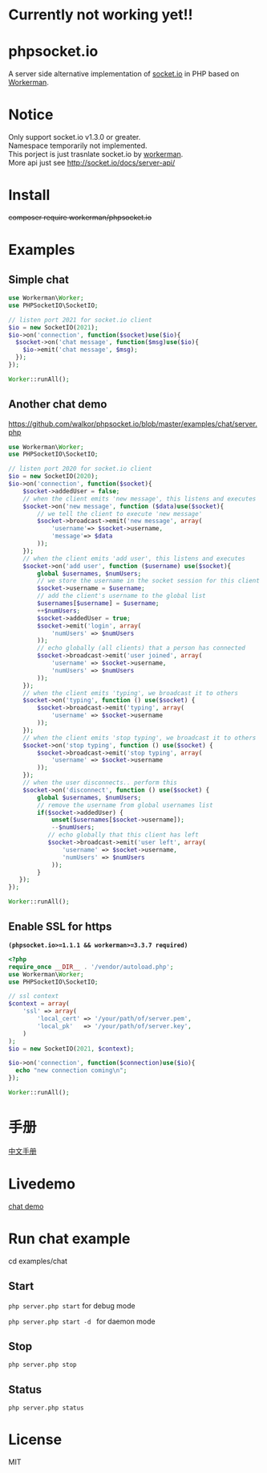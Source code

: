 # Currently not working yet!!



# phpsocket.io
A server side alternative implementation of [socket.io](https://github.com/socketio/socket.io) in PHP based on [Workerman](https://github.com/walkor/Workerman).<br>

# Notice
Only support socket.io v1.3.0 or greater. <br>
Namespace temporarily not implemented.<br>
This porject is just trasnlate socket.io by [workerman](https://github.com/walkor/Workerman).<br>
More api just see http://socket.io/docs/server-api/ 

# Install
~~composer require workerman/phpsocket.io~~

# Examples
## Simple chat
```php
use Workerman\Worker;
use PHPSocketIO\SocketIO;

// listen port 2021 for socket.io client
$io = new SocketIO(2021);
$io->on('connection', function($socket)use($io){
  $socket->on('chat message', function($msg)use($io){
    $io->emit('chat message', $msg);
  });
});

Worker::runAll();
```

## Another chat demo

https://github.com/walkor/phpsocket.io/blob/master/examples/chat/server.php
```php
use Workerman\Worker;
use PHPSocketIO\SocketIO;

// listen port 2020 for socket.io client
$io = new SocketIO(2020);
$io->on('connection', function($socket){
    $socket->addedUser = false;
    // when the client emits 'new message', this listens and executes
    $socket->on('new message', function ($data)use($socket){
        // we tell the client to execute 'new message'
        $socket->broadcast->emit('new message', array(
            'username'=> $socket->username,
            'message'=> $data
        ));
    });
    // when the client emits 'add user', this listens and executes
    $socket->on('add user', function ($username) use($socket){
        global $usernames, $numUsers;
        // we store the username in the socket session for this client
        $socket->username = $username;
        // add the client's username to the global list
        $usernames[$username] = $username;
        ++$numUsers;
        $socket->addedUser = true;
        $socket->emit('login', array( 
            'numUsers' => $numUsers
        ));
        // echo globally (all clients) that a person has connected
        $socket->broadcast->emit('user joined', array(
            'username' => $socket->username,
            'numUsers' => $numUsers
        ));
    });
    // when the client emits 'typing', we broadcast it to others
    $socket->on('typing', function () use($socket) {
        $socket->broadcast->emit('typing', array(
            'username' => $socket->username
        ));
    });
    // when the client emits 'stop typing', we broadcast it to others
    $socket->on('stop typing', function () use($socket) {
        $socket->broadcast->emit('stop typing', array(
            'username' => $socket->username
        ));
    });
    // when the user disconnects.. perform this
    $socket->on('disconnect', function () use($socket) {
        global $usernames, $numUsers;
        // remove the username from global usernames list
        if($socket->addedUser) {
            unset($usernames[$socket->username]);
            --$numUsers;
           // echo globally that this client has left
           $socket->broadcast->emit('user left', array(
               'username' => $socket->username,
               'numUsers' => $numUsers
            ));
        }
   });
});

Worker::runAll();
```

## Enable SSL for https 
**```(phpsocket.io>=1.1.1 && workerman>=3.3.7 required)```**
```php
<?php
require_once __DIR__ . '/vendor/autoload.php';
use Workerman\Worker;
use PHPSocketIO\SocketIO;

// ssl context
$context = array(
    'ssl' => array(
        'local_cert' => '/your/path/of/server.pem',
        'local_pk'   => '/your/path/of/server.key',
    )
);
$io = new SocketIO(2021, $context);

$io->on('connection', function($connection)use($io){
  echo "new connection coming\n";
});

Worker::runAll();
```

# 手册
[中文手册](https://github.com/walkor/phpsocket.io/tree/master/docs/zh)

# Livedemo
[chat demo](http://www.workerman.net/demos/phpsocketio-chat/)

# Run chat example
cd examples/chat

## Start
```php server.php start``` for debug mode

```php server.php start -d ``` for daemon mode

## Stop
```php server.php stop```

## Status
```php server.php status```

# License
MIT
